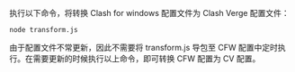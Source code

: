 执行以下命令，将转换 Clash for windows 配置文件为 Clash Verge 配置文件：

```shell
node transform.js
```

由于配置文件不常更新，因此不需要将 transform.js 导包至 CFW 配置中定时执行。在需要更新的时候执行以上命令，即可转换 CFW 配置为 CV 配置。